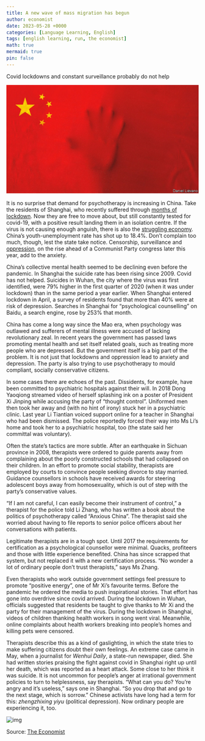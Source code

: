 ```yaml
---
title: A new wave of mass migration has begun
author: economist
date: 2023-05-28 +0000
categories: [Language Learning, English]
tags: [english learning, run, the economist]
math: true
mermaid: true
pin: false
---
```


Covid lockdowns and constant surveillance probably do not help

![The national flag of the People's Republic of China](/assets/img/posts/202206/20220625_CND001.png)

It is no surprise that demand for psychotherapy is increasing in China. Take the residents of Shanghai, who recently suffered through [months of lockdown](https://www.economist.com/china/shanghais-covid-19-lockdown-is-not-even-close-to-over/21809221). Now they are free to move about, but still constantly tested for covid-19, with a positive result landing them in an isolation centre. If the virus is not causing enough anguish, there is also the [struggling economy](https://www.economist.com/briefing/2022/05/26/china-is-trying-to-protect-its-economy-from-western-pressure). China’s youth-unemployment rate has shot up to 18.4%. Don’t complain too much, though, lest the state take notice. Censorship, surveillance and [oppression](https://www.economist.com/china/2022/05/14/china-builds-a-self-repressing-society), on the rise ahead of a Communist Party congress later this year, add to the anxiety.



China’s collective mental health seemed to be declining even before the pandemic. In Shanghai the suicide rate has been rising since 2009. Covid has not helped. Suicides in Wuhan, the city where the virus was first identified, were 79% higher in the first quarter of 2020 (when it was under lockdown) than in the same period a year earlier. When Shanghai entered lockdown in April, a survey of residents found that more than 40% were at risk of depression. Searches in Shanghai for “psychological counselling” on Baidu, a search engine, rose by 253% that month.



China has come a long way since the Mao era, when psychology was outlawed and sufferers of mental illness were accused of lacking revolutionary zeal. In recent years the government has passed laws promoting mental health and set itself related goals, such as treating more people who are depressed. But the government itself is a big part of the problem. It is not just that lockdowns and oppression lead to anxiety and depression. The party is also trying to use psychotherapy to mould compliant, socially conservative citizens.



In some cases there are echoes of the past. Dissidents, for example, have been committed to psychiatric hospitals against their will. In 2018 Dong Yaoqiong streamed video of herself splashing ink on a poster of President Xi Jinping while accusing the party of “thought control”. Uniformed men then took her away and (with no hint of irony) stuck her in a psychiatric clinic. Last year Li Tiantian voiced support online for a teacher in Shanghai who had been dismissed. The police reportedly forced their way into Ms Li’s home and took her to a psychiatric hospital, too (the state said her committal was voluntary).



Often the state’s tactics are more subtle. After an earthquake in Sichuan province in 2008, therapists were ordered to guide parents away from complaining about the poorly constructed schools that had collapsed on their children. In an effort to promote social stability, therapists are employed by courts to convince people seeking divorce to stay married. Guidance counsellors in schools have received awards for steering adolescent boys away from homosexuality, which is out of step with the party’s conservative values.



“If I am not careful, I can easily become their instrument of control,” a therapist for the police told Li Zhang, who has written a book about the politics of psychotherapy called “Anxious China”. The therapist said she worried about having to file reports to senior police officers about her conversations with patients.



Legitimate therapists are in a tough spot. Until 2017 the requirements for certification as a psychological counsellor were minimal. Quacks, profiteers and those with little experience benefited. China has since scrapped that system, but not replaced it with a new certification process. “No wonder a lot of ordinary people don’t trust therapists,” says Ms Zhang.



Even therapists who work outside government settings feel pressure to promote “positive energy”, one of Mr Xi’s favourite terms. Before the pandemic he ordered the media to push inspirational stories. That effort has gone into overdrive since covid arrived. During the lockdown in Wuhan, officials suggested that residents be taught to give thanks to Mr Xi and the party for their management of the virus. During the lockdown in Shanghai, videos of children thanking health workers in song went viral. Meanwhile, online complaints about health workers breaking into people’s homes and killing pets were censored.



Therapists describe this as a kind of gaslighting, in which the state tries to make suffering citizens doubt their own feelings. An extreme case came in May, when a journalist for *Wenhui Daily*, a state-run newspaper, died. She had written stories praising the fight against covid in Shanghai right up until her death, which was reported as a heart attack. Some close to her think it was suicide. It is not uncommon for people’s anger at irrational government policies to turn to helplessness, say therapists. “What can you do? You’re angry and it’s useless,” says one in Shanghai. “So you drop that and go to the next stage, which is sorrow.” Chinese activists have long had a term for this: *zhengzhixing yiyu* (political depression). Now ordinary people are experiencing it, too. 





![img](https://www.economist.com/cdn-cgi/image/width=1424,quality=80,format=auto/content-assets/images/20230603_FND001.jpg)

Source: [The Economist](https://www.economist.com/finance-and-economics/2023/05/28/a-new-wave-of-mass-migration-has-begun)

